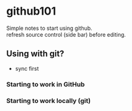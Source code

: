 # github101
Simple notes to start using github.  
  refresh source control (side bar) before editing.  

## Using with git?
+ sync first

### Starting to work in GitHub


### Starting to work locally (git)

